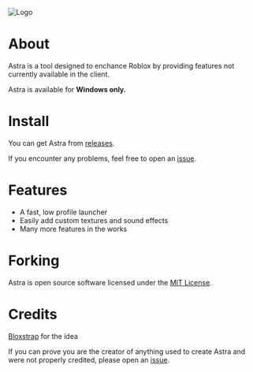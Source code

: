 ![Logo](https://github.com/user-attachments/assets/1ebee399-1192-4062-8823-55e7cd60c2e7)


# About

Astra is a tool designed to enchance Roblox by providing features not currently available in the client.

Astra is available for **Windows only.**

# Install

You can get Astra from [releases](https://github.com/itstheguy4873/Astra/releases).

If you encounter any problems, feel free to open an [issue](https://github.com/itstheguy4873/Astra/issues).

# Features

* A fast, low profile launcher
* Easily add custom textures and sound effects
* Many more features in the works

# Forking

Astra is open source software licensed under the [MIT License](https://github.com/itstheguy4873/Astra/blob/main/LICENSE).

# Credits

[Bloxstrap](https://github.com/bloxstraplabs/bloxstrap/) for the idea

If you can prove you are the creator of anything used to create Astra and were not properly credited, please open an [issue](https://github.com/itstheguy4873/restrap/issues).

